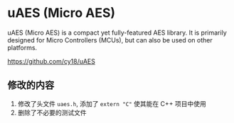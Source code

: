# uAES (Micro AES)

uAES (Micro AES) is a compact yet fully-featured AES library. It is primarily designed for Micro Controllers (MCUs), but can also be used on other platforms.

<https://github.com/cy18/uAES>

## 修改的内容

1. 修改了头文件 `uaes.h`, 添加了 `extern "C"` 使其能在 C++ 项目中使用
2. 删除了不必要的测试文件
